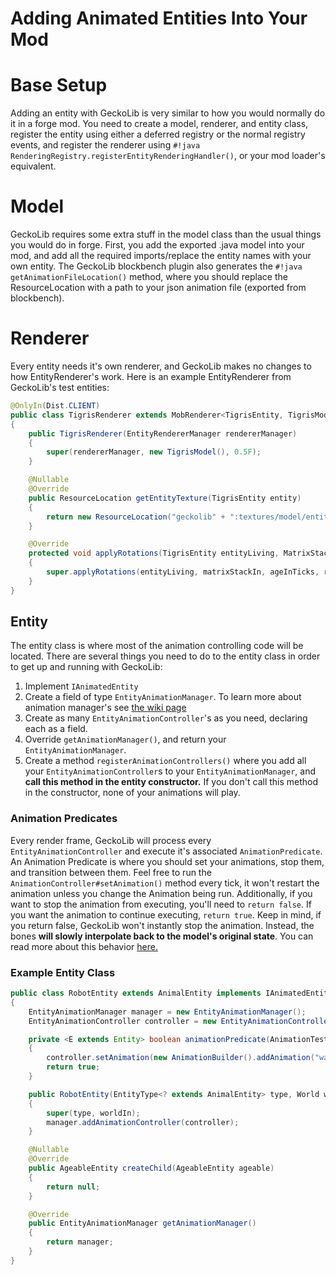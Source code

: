 # Adding Animated Entities Into Your Mod

# Base Setup
Adding an entity with GeckoLib is very similar to how you would normally do it in a forge mod. You need to create a model, renderer, and entity class, register the entity using either a deferred registry or the normal registry events, and register the renderer using `#!java RenderingRegistry.registerEntityRenderingHandler()`, or your mod loader's equivalent.

# Model

GeckoLib requires some extra stuff in the model class than the usual things you would do in forge. First, you add the exported .java model into your mod, and add all the required imports/replace the entity names with your own entity. The GeckoLib blockbench plugin also generates the `#!java getAnimationFileLocation()` method, where you should replace the ResourceLocation with a path to your json animation file (exported from blockbench).

# Renderer
Every entity needs it's own renderer, and GeckoLib makes no changes to how EntityRenderer's work. Here is an example EntityRenderer from GeckoLib's test entities:

```java
@OnlyIn(Dist.CLIENT)
public class TigrisRenderer extends MobRenderer<TigrisEntity, TigrisModel>
{
	public TigrisRenderer(EntityRendererManager rendererManager)
	{
		super(rendererManager, new TigrisModel(), 0.5F);
	}

	@Nullable
	@Override
	public ResourceLocation getEntityTexture(TigrisEntity entity)
	{
		return new ResourceLocation("geckolib" + ":textures/model/entity/tigris.png");
	}

	@Override
	protected void applyRotations(TigrisEntity entityLiving, MatrixStack matrixStackIn, float ageInTicks, float rotationYaw, float partialTicks)
	{
		super.applyRotations(entityLiving, matrixStackIn, ageInTicks, rotationYaw, partialTicks);
	}
}
```

## Entity
The entity class is where most of the animation controlling code will be located. There are several things you need to do to the entity class in order to get up and running with GeckoLib:

1. Implement `IAnimatedEntity`
2. Create a field of type `EntityAnimationManager`. To learn more about animation manager's see [the wiki page](https://github.com/bernie-g/geckolib/wiki/Animation-Managers)
3. Create as many `EntityAnimationController`'s as you need, declaring each as a field.
4. Override `getAnimationManager()`, and return your `EntityAnimationManager`.
5. Create a method `registerAnimationControllers()` where you add all your `EntityAnimationController`s to your `EntityAnimationManager`, and **call this method in the entity constructor.** If you don't call this method in the constructor, none of your animations will play.

### Animation Predicates
Every render frame, GeckoLib will process every `EntityAnimationController` and execute it's associated `AnimationPredicate`. An Animation Predicate is where you should set your animations, stop them, and transition between them. Feel free to run the `AnimationController#setAnimation()` method every tick, it won't restart the animation unless you change the Animation being run. Additionally, if you want to stop the animation from executing, you'll need to `return false`. If you want the animation to continue executing, `return true`. Keep in mind, if you return false, GeckoLib won't instantly stop the animation. Instead, the bones **will slowly interpolate back to the model's original state**. You can read more about this behavior [here.](https://github.com/bernie-g/geckolib/wiki/Animation-Managers#changing-reset-speeds)

### Example Entity Class
```java
public class RobotEntity extends AnimalEntity implements IAnimatedEntity
{
	EntityAnimationManager manager = new EntityAnimationManager();
	EntityAnimationController controller = new EntityAnimationController(this, "walkController", 20, this::animationPredicate);

	private <E extends Entity> boolean animationPredicate(AnimationTestEvent<E> event)
	{
		controller.setAnimation(new AnimationBuilder().addAnimation("walk"));
		return true;
	}

	public RobotEntity(EntityType<? extends AnimalEntity> type, World worldIn)
	{
		super(type, worldIn);
		manager.addAnimationController(controller);
	}

	@Nullable
	@Override
	public AgeableEntity createChild(AgeableEntity ageable)
	{
		return null;
	}

	@Override
	public EntityAnimationManager getAnimationManager()
	{
		return manager;
	}
}
```